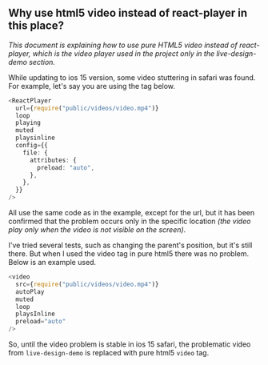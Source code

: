 ## Why use html5 video instead of react-player in this place?

_This document is explaining how to use pure HTML5 video instead of react-player, which is the video player used in the project only in the live-design-demo section._

While updating to ios 15 version, some video stuttering in safari was found. For example, let's say you are using the tag below.

```typescript
<ReactPlayer
  url={require("public/videos/video.mp4")}
  loop
  playing
  muted
  playsinline
  config={{
    file: {
      attributes: {
        preload: "auto",
      },
    },
  }}
/>
```

All use the same code as in the example, except for the url, but it has been confirmed that the problem occurs only in the specific location _(the video play only when the video is not visible on the screen)_.

I've tried several tests, such as changing the parent's position, but it's still there. But when I used the video tag in pure html5 there was no problem.
Below is an example used.

```typescript
<video
  src={require("public/videos/video.mp4")}
  autoPlay
  muted
  loop
  playsInline
  preload="auto"
/>
```

So, until the video problem is stable in ios 15 safari, the problematic video from `live-design-demo` is replaced with pure html5 `video` tag.

<!--
그리하여 ios 15 safari에서 비디오 문제가 안정되기 전까지는 문제가 있는 live-design-demo 의 비디오는 순수 html5 비디오 태그로 대치합니다. -->
